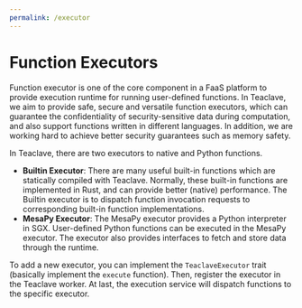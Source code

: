 ```yaml
---
permalink: /executor
---
```


# Function Executors

Function executor is one of the core component in a FaaS platform to provide
execution runtime for running user-defined functions. In Teaclave, we aim to
provide safe, secure and versatile function executors, which can guarantee the
confidentiality of security-sensitive data during computation, and also support
functions written in different languages. In addition, we are working hard to
achieve better security guarantees such as memory safety.

In Teaclave, there are two executors to native and Python functions.
- **Builtin Executor**: There are many useful built-in functions which are statically
  compiled with Teaclave. Normally, these built-in functions are implemented in
  Rust, and can provide better (native) performance. The Builtin executor is to
  dispatch function invocation requests to corresponding built-in function
  implementations.
- **MesaPy Executor**: The MesaPy executor provides a Python interpreter in SGX.
  User-defined Python functions can be executed in the MesaPy executor. The
  executor also provides interfaces to fetch and store data through the runtime.

To add a new executor, you can implement the `TeaclaveExecutor` trait (basically
implement the `execute` function). Then, register the executor in the Teaclave
worker. At last, the execution service will dispatch functions to the specific
executor.
